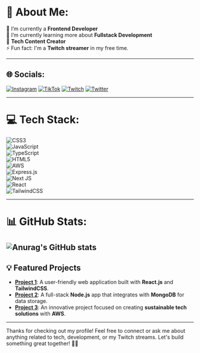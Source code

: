 # 💫 About Me:
🔭 I’m currently a **Frontend Developer**  
🌱 I’m currently learning more about **Fullstack Development**  
💬 **Tech Content Creator**  
⚡ Fun fact: I'm a **Twitch streamer** in my free time.

---

## 🌐 Socials:
[![Instagram](https://img.shields.io/badge/Instagram-%23E4405F.svg?logo=Instagram&logoColor=white)](https://instagram.com/coding_byanna) 
[![TikTok](https://img.shields.io/badge/TikTok-%23000000.svg?logo=TikTok&logoColor=white)](https://tiktok.com/@coding_byanna) 
[![Twitch](https://img.shields.io/badge/Twitch-%239146FF.svg?logo=Twitch&logoColor=white)](https://twitch.tv/coding_byanna) 
[![Twitter](https://img.shields.io/badge/Twitter-%231DA1F2.svg?logo=Twitter&logoColor=white)](https://twitter.com/coding_byanna)

---

# 💻 Tech Stack:
![CSS3](https://img.shields.io/badge/css3-%231572B6.svg?style=flat&logo=css3&logoColor=white)  
![JavaScript](https://img.shields.io/badge/javascript-%23323330.svg?style=flat&logo=javascript&logoColor=%23F7DF1E)  
![TypeScript](https://img.shields.io/badge/typescript-%23323330.svg?style=flat&logo=typescript&logoColor=%23007ACC)  
![HTML5](https://img.shields.io/badge/html5-%23E34F26.svg?style=flat&logo=html5&logoColor=white)  
![AWS](https://img.shields.io/badge/AWS-%23FF9900.svg?style=flat&logo=amazon-aws&logoColor=white)  
![Express.js](https://img.shields.io/badge/express.js-%23404d59.svg?style=flat&logo=express&logoColor=%2361DAFB)  
![Next JS](https://img.shields.io/badge/Next-black?style=flat&logo=next.js&logoColor=white)  
![React](https://img.shields.io/badge/react-%2361DAFB.svg?style=flat&logo=react&logoColor=white)  
![TailwindCSS](https://img.shields.io/badge/tailwindcss-%2338B2AC.svg?style=flat&logo=tailwind-css&logoColor=white)

---

# 📊 GitHub Stats:
![Anurag's GitHub stats](https://github-readme-stats.vercel.app/api?username=andreablass&theme=ambient_gradient=true)
---

## 💡 Featured Projects
- **[Project 1](https://github.com/your_project_link)**: A user-friendly web application built with **React.js** and **TailwindCSS**.
- **[Project 2](https://github.com/your_project_link)**: A full-stack **Node.js** app that integrates with **MongoDB** for data storage.
- **[Project 3](https://github.com/your_project_link)**: An innovative project focused on creating **sustainable tech solutions** with **AWS**.

---

Thanks for checking out my profile! Feel free to connect or ask me about anything related to tech, development, or my Twitch streams. Let's build something great together! 🚀💙
